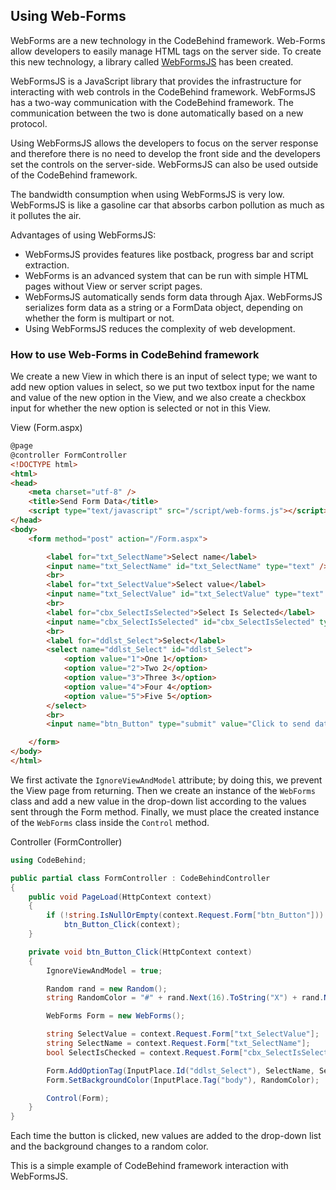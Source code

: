 ## Using Web-Forms

WebForms are a new technology in the CodeBehind framework. Web-Forms allow developers to easily manage HTML tags on the server side. To create this new technology, a library called [WebFormsJS](https://github.com/elanatframework/Web_forms) has been created.

WebFormsJS is a JavaScript library that provides the infrastructure for interacting with web controls in the CodeBehind framework. WebFormsJS has a two-way communication with the CodeBehind framework. The communication between the two is done automatically based on a new protocol.

Using WebFormsJS allows the developers to focus on the server response and therefore there is no need to develop the front side and the developers set the controls on the server-side. WebFormsJS can also be used outside of the CodeBehind framework.

The bandwidth consumption when using WebFormsJS is very low. WebFormsJS is like a gasoline car that absorbs carbon pollution as much as it pollutes the air.

Advantages of using WebFormsJS:

- WebFormsJS provides features like postback, progress bar and script extraction.
- WebForms is an advanced system that can be run with simple HTML pages without View or server script pages.
- WebFormsJS automatically sends form data through Ajax. WebFormsJS serializes form data as a string or a FormData object, depending on whether the form is multipart or not.
- Using WebFormsJS reduces the complexity of web development.

### How to use Web-Forms in CodeBehind framework

We create a new View in which there is an input of select type; we want to add new option values ​​in select, so we put two textbox input for the name and value of the new option in the View, and we also create a checkbox input for whether the new option is selected or not in this View.

View (Form.aspx)
```html
@page
@controller FormController
<!DOCTYPE html>
<html>
<head>
    <meta charset="utf-8" />
    <title>Send Form Data</title>
    <script type="text/javascript" src="/script/web-forms.js"></script>
</head>
<body>
    <form method="post" action="/Form.aspx">

        <label for="txt_SelectName">Select name</label>
        <input name="txt_SelectName" id="txt_SelectName" type="text" />
        <br>
        <label for="txt_SelectValue">Select value</label>
        <input name="txt_SelectValue" id="txt_SelectValue" type="text" />
        <br>
        <label for="cbx_SelectIsSelected">Select Is Selected</label>
        <input name="cbx_SelectIsSelected" id="cbx_SelectIsSelected" type="checkbox" />
        <br>
        <label for="ddlst_Select">Select</label>
        <select name="ddlst_Select" id="ddlst_Select">
            <option value="1">One 1</option>
            <option value="2">Two 2</option>
            <option value="3">Three 3</option>
            <option value="4">Four 4</option>
            <option value="5">Five 5</option>
        </select>
        <br>
        <input name="btn_Button" type="submit" value="Click to send data" />

    </form>
</body>
</html>
```

We first activate the `IgnoreViewAndModel` attribute; by doing this, we prevent the View page from returning. Then we create an instance of the `WebForms` class and add a new value in the drop-down list according to the values ​​sent through the Form method. Finally, we must place the created instance of the `WebForms` class inside the `Control` method.

Controller (FormController)
```csharp
using CodeBehind;

public partial class FormController : CodeBehindController
{
    public void PageLoad(HttpContext context)
    {
        if (!string.IsNullOrEmpty(context.Request.Form["btn_Button"]))
            btn_Button_Click(context);
    }

    private void btn_Button_Click(HttpContext context)
    {
        IgnoreViewAndModel = true;

        Random rand = new Random();
        string RandomColor = "#" + rand.Next(16).ToString("X") + rand.Next(16).ToString("X") + rand.Next(16).ToString("X") + rand.Next(16).ToString("X") + rand.Next(16).ToString("X") + rand.Next(16).ToString("X");

        WebForms Form = new WebForms();

        string SelectValue = context.Request.Form["txt_SelectValue"];
        string SelectName = context.Request.Form["txt_SelectName"];
        bool SelectIsChecked = context.Request.Form["cbx_SelectIsSelected"] == "on";

        Form.AddOptionTag(InputPlace.Id("ddlst_Select"), SelectName, SelectValue, SelectIsChecked);
        Form.SetBackgroundColor(InputPlace.Tag("body"), RandomColor);

        Control(Form);
    }
}
```

Each time the button is clicked, new values ​​are added to the drop-down list and the background changes to a random color.

This is a simple example of CodeBehind framework interaction with WebFormsJS.
